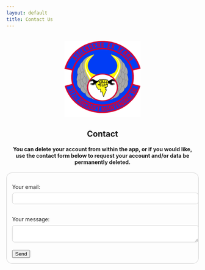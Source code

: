 ```yaml
---
layout: default
title: Contact Us
---
```

<!-- PROJECT LOGO -->
<br />
<div align="center">
  <a href="[https://github.com/othneildrew/Best-README-Template](https://www.dyess.af.mil/units/317th-airlift-wing/317th-aircraft-maintenance-squadron/)">
    <img src="screenshots/amxs-hd.png" alt="Logo" width="200" height="200">
  </a>

<h2 align="center">Contact</h2>
<h4 align="center">You can delete your account from within the app, or if you would like, <br />use the contact form below to request your account and/or data be permanently deleted.</h4>
</div>

<style>
  form {
    max-width: 600px;
    margin: 0 auto;
    padding: 1em;
    border: 1px solid #ccc;
    border-radius: 1em;
  }

  label {
    margin-top: 1em;
    display: block;
  }

  input, textarea {
    width: 100%;
    padding: 0.5em;
    margin-top: 0.5em;
    border: 1px solid #ccc;
    border-radius: 0.5em;
  }

  input[type="submit"] {
    width: auto;
    padding: 0.7em 1.5em;
    margin-top: 1em;
    border: none;
    border-radius: 0.5em;
    background-color: #007BFF;
    color: white;
    font-size: 1em;
    cursor: pointer;
  }
</style>

<!-- modify this form HTML and place wherever you want your form -->
<form action="https://formspree.io/f/xkgwwgqr" method="POST">
  <label>
    Your email: 
    <input type="email" name="email">
  </label>
  <br />
  <label>
    Your message:
    <textarea name="message"></textarea>
  </label>
  <!-- your other form fields go here -->
  <br />
  <button type="submit">Send</button>
</form>
